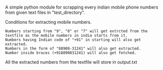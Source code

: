 A simple python module for scrapping every indian mobile phone numbers from given text files in "test_directory".

Conditions for extracting mobile numbers.

    Numbers starting from "9", "8" or "7" will get extrcted from the textfile as the mobile numbers in india starts from it.   
    Numbers having Indian code of "+91" in starting will also get extracted.  
    Numbers in the form of "88908-31241" will also get extracted.
    Number inside braces (+918890831241) will also get fetched.  
All the extracted numbers from the textfile will store in output.txt
